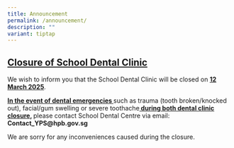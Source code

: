 ```yaml
---
title: Announcement
permalink: /announcement/
description: ""
variant: tiptap
---
```

<h2><strong><u>Closure of School Dental Clinic</u></strong></h2>
<p>We wish to inform you that the School Dental Clinic will be closed on <strong><u>12 March 2025</u></strong>.</p>
<p></p>
<p><strong><u>In the event of dental emergencies </u></strong>such as trauma
(tooth broken/knocked out), facial/gum swelling or severe toothache<strong><u> during both dental clinic closure</u>, </strong>please
contact School Dental Centre via email:&nbsp; <strong><a rel="noopener noreferrer nofollow" target="_blank">Contact_YPS@hpb.gov.sg</a></strong>
</p>
<p></p>
<p>We are sorry for any inconveniences caused during the closure.</p>
<p></p>
<p>&nbsp;</p>